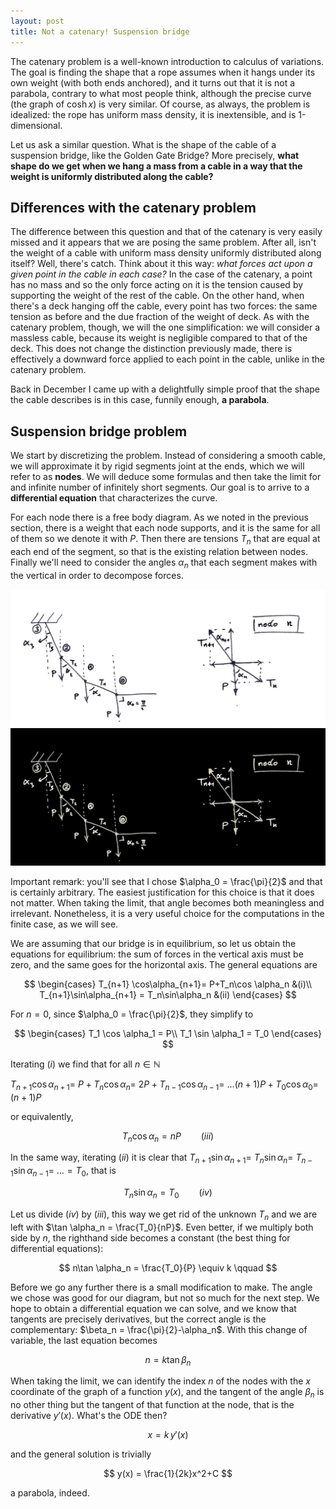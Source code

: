 ```yaml
---
layout: post
title: Not a catenary! Suspension bridge
---
```


The catenary problem is a well-known introduction to calculus of variations. The goal is finding the shape that a rope assumes when it hangs under its own weight (with both ends anchored), and it turns out that it is not a parabola, contrary to what most people think, although the precise curve (the graph of $\cosh x$) is very similar. Of course, as always, the problem is idealized: the rope has uniform mass density, it is inextensible, and is 1-dimensional. 

Let us ask a similar question. What is the shape of the cable of a suspension bridge, like the Golden Gate Bridge? More precisely, **what shape do we get when we hang a mass from a cable in a way that the weight is uniformly distributed along the cable?** 

## Differences with the catenary problem
The difference between this question and that of the catenary is very easily missed and it appears that we are posing the same problem. After all, isn't the weight of a cable with uniform mass density uniformly distributed along itself? Well, there's catch. Think about it this way: *what forces act upon a given point in the cable in each case?*  In the case of the catenary, a point has no mass and so the only force acting on it is the tension caused by supporting the weight of the rest of the cable. On the other hand, when there's a deck hanging off the cable, every point has two forces: the same tension as before and the due fraction of the weight of deck. As with the catenary problem, though, we will the one simplification: we will consider a massless cable, because its weight is negligible compared to that of the deck. This does not change the distinction previously made, there is effectively a downward force applied to each point in the cable, unlike in the catenary problem.

Back in December I came up with a delightfully simple proof that the shape the cable describes is in this case, funnily enough, **a parabola**. 

## Suspension bridge problem

We start by discretizing the problem. Instead of considering a smooth cable, we will approximate it by rigid segments joint at the ends, which we will refer to as **nodes**. We will deduce some formulas and then take the limit for and infinite number of infinitely short segments. Our goal is to arrive to a **differential equation** that characterizes the curve.

For each node there is a free body diagram.  As we noted in the previous section, there is a weight that each node supports, and it is the same for all of them so we denote it with $P$. Then there are tensions $T_n$ that are equal at each end of the segment, so that is the existing relation between nodes. Finally we'll need to consider the angles $\alpha_n$ that each segment makes with the vertical in order to decompose forces.

<img src="/pictures/2021-03-08-Not-a-catenary/diagrama_fuerzas_light.png" class="pic_lightmode">
<img src="/pictures/2021-03-08-Not-a-catenary/diagrama_fuerzas_dark.png" class="pic_darkmode">

Important remark: you'll see that I chose $\alpha_0 = \frac{\pi}{2}$ and that is certainly arbitrary. The easiest justification for this choice is that it does not matter. When taking the limit, that angle becomes both meaningless and irrelevant. Nonetheless, it is a very useful choice for the computations in the finite case, as we will see.

We are assuming that our bridge is in equilibrium, so let us obtain the equations for equilibrium: the sum of forces in the vertical axis must be zero, and the same goes for the horizontal axis. The general equations are


$$
\begin{cases}
T_{n+1} \cos\alpha_{n+1}= P+T_n\cos \alpha_n &(i)\\
T_{n+1}\sin\alpha_{n+1} = T_n\sin\alpha_n &(ii)
\end{cases}
$$


For $n=0$, since $\alpha_0 = \frac{\pi}{2}$, they simplify to


$$
\begin{cases}
T_1 \cos \alpha_1 = P\\
T_1 \sin \alpha_1 = T_0
\end{cases}
$$


Iterating $(i)$ we find that for all $n\in \mathbb N$



$T_{n+1} \cos \alpha_{n+1} =$  $P+T_{n} \cos \alpha_{n} =$ $2P + T_{n-1} \cos \alpha_{n-1} =$ $\ldots (n+1) P + T_0\cos\alpha_0 =$ $(n+1)P$

or equivalently, 


$$
T_n \cos \alpha_n = nP \qquad (iii)
$$


In the same way, iterating $(ii)$ it is clear that $T_{n+1}\sin \alpha_{n+1} =$ $T_{n}\sin \alpha_{n} =$ $T_{n-1}\sin \alpha_{n-1} =$ $\ldots =T_0$, that is


$$
T_{n}\sin \alpha_{n} = T_0 \qquad (iv)
$$


Let us divide $(iv)$ by $(iii)$, this way we get rid of the unknown $T_n$ and we are left with $\tan \alpha_n = \frac{T_0}{nP}$. Even better, if we multiply both side by $n$, the righthand side becomes a constant (the best thing for differential equations):


$$
n\tan \alpha_n = \frac{T_0}{P} \equiv k \qquad
$$


Before we go any further there is a small modification to make. The angle we chose was good for our diagram, but not so much for the next step. We hope to obtain a differential equation we can solve, and we know that tangents are precisely derivatives, but the correct angle is the complementary: $\beta_n = \frac{\pi}{2}-\alpha_n$.  With this change of variable, the last equation becomes


$$
n = k \tan \beta_n
$$

When taking the limit, we can identify the index $n$ of the nodes with the $x$ coordinate of the graph of a function $y(x)$, and the tangent of the angle  $\beta_n$ is no other thing but the tangent of that function at the node, that is the derivative $y'(x)$. What's the ODE then?


$$
x = k\,y'(x)
$$


and the general solution is trivially


$$
y(x) = \frac{1}{2k}x^2+C
$$


a parabola, indeed.